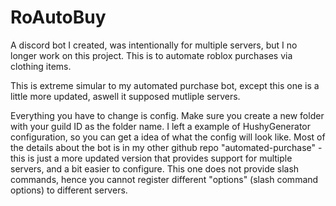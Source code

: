 # RoAutoBuy
A discord bot I created, was intentionally for multiple servers, but I no longer work on this project. This is to automate roblox purchases via clothing items.

This is extreme simular to my automated purchase bot, except this one is a little more updated, aswell it supposed mutliple servers.

Everything you have to change is config. Make sure you create a new folder with your guild ID as the folder name. I left a example of HushyGenerator configuration, so you can get a idea of what the config will look like.
Most of the details about the bot is in my other github repo "automated-purchase" - this is just a more updated version that provides support for multiple servers, and a bit easier to configure. This one does not provide slash commands, hence you cannot register different "options" (slash command options) to different servers. 
